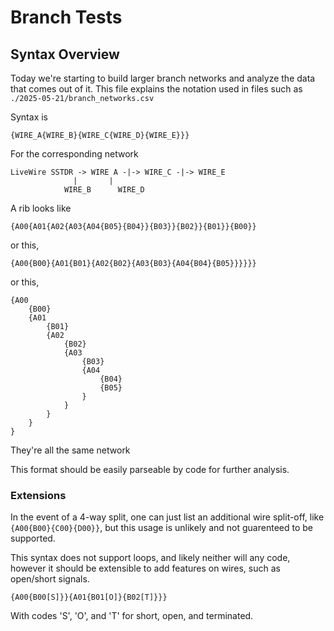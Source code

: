 # Branch Tests

## Syntax Overview

Today we're starting to build larger branch networks and analyze the data that comes out of it. This file explains the notation used in files such as `./2025-05-21/branch_networks.csv`

Syntax is

`{WIRE_A{WIRE_B}{WIRE_C{WIRE_D}{WIRE_E}}}`

For the corresponding network

```ASCII
LiveWire SSTDR -> WIRE A -|-> WIRE_C -|-> WIRE_E
			  |	      |
			WIRE_B 	    WIRE_D
```

A rib looks like

`{A00{A01{A02{A03{A04{B05}{B04}}{B03}}{B02}}{B01}}{B00}}`

or this,

`{A00{B00}{A01{B01}{A02{B02}{A03{B03}{A04{B04}{B05}}}}}}`

or this,

```
{A00
	{B00}
	{A01
		{B01}
		{A02
			{B02}
			{A03
				{B03}
				{A04
					{B04}
					{B05}
				}
			}
		}
	}
}
```

They're all the same network

This format should be easily parseable by code for further analysis.

### Extensions

In the event of a 4-way split, one can just list an additional wire split-off, like `{A00{B00}{C00}{D00}}`, but this usage is unlikely and not guarenteed to be supported.

This syntax does not support loops, and likely neither will any code, however it should be extensible to add features on wires, such as open/short signals.

`{A00{B00[S]}}{A01{B01[O]}{B02[T]}}}`

With codes 'S', 'O', and 'T' for short, open, and terminated.

